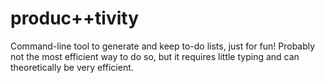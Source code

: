 # produc++tivity
Command-line tool to generate and keep to-do lists, just for fun! Probably not the most efficient way to do so, but it requires little typing and can theoretically be very efficient.